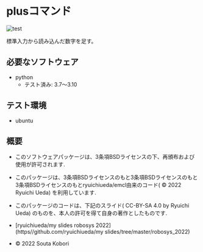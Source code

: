 # plusコマンド

![test](https://github.com/souta-pqr/Souta-Kobori/actions/workflows/test.yml/badge.svg)

標準入力から読み込んだ数字を足す。

## 必要なソフトウェア

* python
  * テスト済み: 3.7～3.10

## テスト環境
* ubuntu

## 概要
* このソフトウェアパッケージは、3条項BSDライセンスの下、再頒布および使用が許可されます.
* このパッケージは、3条項BSDライセンスのもと3条項BSDライセンスのもと3条項BSDライセンスのもとryuichiueda/emcl由来のコード( © 2022 Ryuichi Ueda) を利用しています.
* このパッケージのコードは、下記のスライド( CC-BY-SA 4.0 by Ryuichi Ueda) のものを、本人の許可を得て自身の著作としたものです.
* [ryuichiueda/my slides robosys 2022](https//github.com/ryuichiueda/my slides/tree/master/robosys_2022)

* © 2022 Souta Kobori
